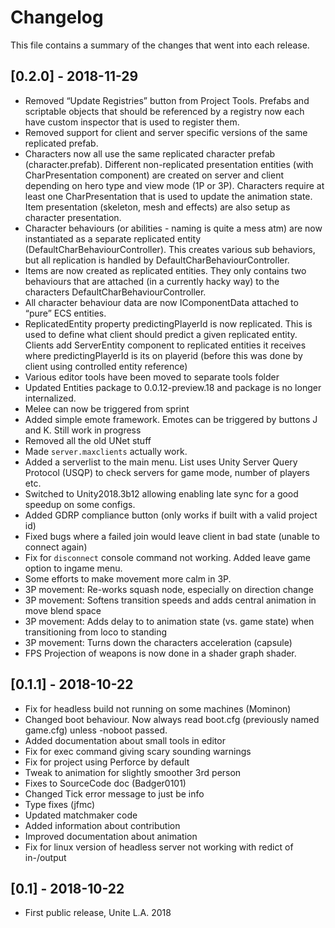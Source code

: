# Changelog

This file contains a summary of the changes that went into each release.

## [0.2.0] - 2018-11-29
- Removed “Update Registries” button from Project Tools. Prefabs and scriptable objects that should be referenced by a registry now each have custom inspector that is used to register them.
- Removed support for client and server specific versions of the same replicated prefab. 
- Characters now all use the same replicated character prefab (character.prefab). Different non-replicated presentation entities (with CharPresentation component) are created on server and client depending on hero type and view mode (1P or 3P). Characters require at least one CharPresentation that is used to update the animation state. Item presentation (skeleton, mesh and effects) are also setup as character presentation.
- Character behaviours (or abilities - naming is quite a mess atm) are now instantiated as a separate replicated entity (DefaultCharBehaviourController). This creates various sub behaviors, but all replication is handled by DefaultCharBehaviourController.
- Items are now created as replicated entities. They only contains two behaviours that are attached (in a currently hacky way) to the characters DefaultCharBehaviourController.
- All character behaviour data are now IComponentData attached to “pure” ECS entities.
- ReplicatedEntity property predictingPlayerId is now replicated. This is used to define what client should predict a given replicated entity. Clients add ServerEntity component to replicated entities it receives where predictingPlayerId is its on playerid (before this was done by client using controlled entity reference)
- Various editor tools have been moved to separate tools folder
- Updated Entities package to 0.0.12-preview.18 and package is no longer internalized.
- Melee can now be triggered from sprint
- Added simple emote framework. Emotes can be triggered by buttons J and K. Still work in progress
- Removed all the old UNet stuff
- Made `server.maxclients` actually work.
- Added a serverlist to the main menu. List uses Unity Server Query Protocol (USQP) to check servers for game mode, number of players etc.
- Switched to Unity2018.3b12 allowing enabling late sync for a good speedup on some configs.
- Added GDRP compliance button (only works if built with a valid project id)
- Fixed bugs where a failed join would leave client in bad state (unable to connect again)
- Fix for `disconnect` console command not working. Added leave game option to ingame menu.
- Some efforts to make movement more calm in 3P.
- 3P movement: Re-works squash node, especially on direction change
- 3P movement: Softens transition speeds and adds central animation in move blend space
- 3P movement: Adds delay to to animation state (vs. game state) when transitioning from loco to standing
- 3P movement: Turns down the characters acceleration (capsule)
- FPS Projection of weapons is now done in a shader graph shader.

## [0.1.1] - 2018-10-22
- Fix for headless build not running on some machines (Mominon)
- Changed boot behaviour. Now always read boot.cfg (previously named game.cfg) unless -noboot passed.
- Added documentation about small tools in editor
- Fix for exec command giving scary sounding warnings
- Fix for project using Perforce by default
- Tweak to animation for slightly smoother 3rd person
- Fixes to SourceCode doc (Badger0101)
- Changed Tick error message to just be info
- Type fixes (jfmc)
- Updated matchmaker code 
- Added information about contribution
- Improved documentation about animation
- Fix for linux version of headless server not working with redict of in-/output

## [0.1] - 2018-10-22
- First public release, Unite L.A. 2018
